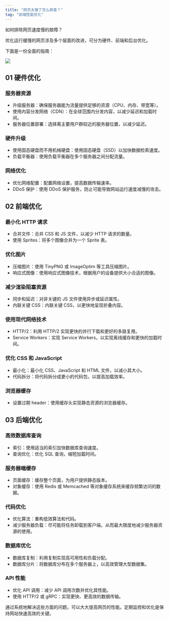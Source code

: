 ```yaml
---
title: "网页太慢了怎么排查？"
tag: "前端性能优化"
---
```


如何排除网页速度慢的故障？

优化运行缓慢的网页涉及多个层面的改进，可分为硬件、前端和后台优化。

下面是一份全面的指南：

<img src="../imgs/03/01.gif" />

## 01 硬件优化

### 服务器资源

- 升级服务器：确保服务器能为流量提供足够的资源（CPU、内存、带宽等）。
- 使用内容分发网络（CDN）：在全球范围内分发内容，以减少延迟和加载时间。
- 服务器位置部署：选择离主要用户群较近的服务器位置，以减少延迟。

### 硬件升级

- 使用固态硬盘而不用机械硬盘：使用固态硬盘（SSD）以加快数据检索速度。
- 负载平衡器：使用负载平衡器在多个服务器之间分配流量。

### 网络优化

- 优化网络配置：配置网络设置，提高数据传输速率。
- DDoS 保护：使用 DDoS 保护服务，防止可能导致网站运行速度减慢的攻击。

## 02 前端优化

### 最小化 HTTP 请求

- 合并文件：合并 CSS 和 JS 文件，以减少 HTTP 请求的数量。
- 使用 Sprites：将多个图像合并为一个 Sprite 表。

### 优化图片

- 压缩图片：使用 TinyPNG 或 ImageOptim 等工具压缩图片。
- 响应式图像：使用响应式图像技术，根据用户的设备提供大小合适的图像。

### 减少渲染阻塞资源

- 同步和延迟：对非关键的 JS 文件使用异步或延迟属性。
- 内联关键 CSS：内联关键 CSS，以更快地呈现折叠内容。

### 使用现代网络技术

- HTTP/2：利用 HTTP/2 实现更快的并行下载和更好的多路复用。
- Service Workers：实现 Service Workers，以实现离线缓存和更快的加载时间。

### 优化 CSS 和 JavaScript

- 最小化：最小化 CSS、JavaScript 和 HTML 文件，以减小其大小。
- 代码拆分：将代码拆分成更小的代码包，以提高加载效率。

### 浏览器缓存

- 设置过期 header：使用缓存头实现静态资源的浏览器缓存。

## 03 后端优化

### 高效数据库查询

- 索引：使用适当的索引加快数据库查询速度。
- 查询优化：优化 SQL 查询，缩短加载时间。

### 服务器端缓存

- 页面缓存：缓存整个页面，为用户提供静态版本。
- 对象缓存：使用 Redis 或 Memcached 等对象缓存系统来缓存频繁访问的数据。

### 代码优化

- 优化算法：重构低效算法和代码。
- 减少服务器负载：尽可能将任务卸载到客户端，从而最大限度地减少服务器资源的使用。

### 数据库优化

- 数据库复制：利用复制实现高可用性和负载分配。
- 数据库分片：将数据库分布在多个服务器上，以高效管理大型数据集。

### API 性能

- 优化 API 调用：减少 API 调用次数并优化其性能。
- 使用 HTTP/2 或 gRPC：实现更快、更高效的数据传输。

通过系统地解决这些方面的问题，可以大大提高网页的性能。定期监控和优化是保持网站快速高效的关键。

